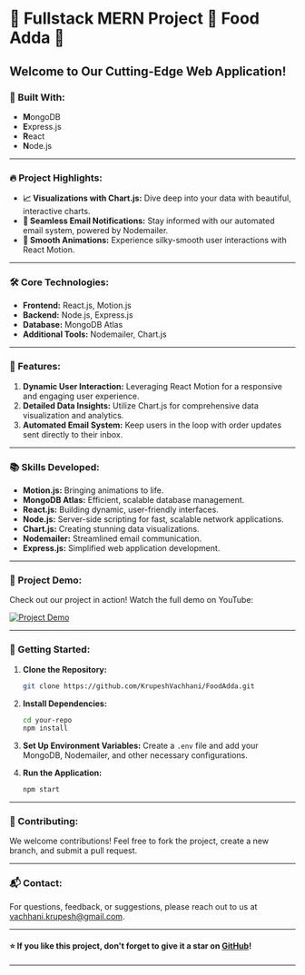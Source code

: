 # 🌟 Fullstack MERN Project 🌟 Food Adda 🌟

## Welcome to Our Cutting-Edge Web Application!

### 🚀 Built With:
- **M**ongoDB
- **E**xpress.js
- **R**eact
- **N**ode.js

---

### 🔥 Project Highlights:
- **📈 Visualizations with Chart.js:** Dive deep into your data with beautiful, interactive charts.
- **💌 Seamless Email Notifications:** Stay informed with our automated email system, powered by Nodemailer.
- **🎨 Smooth Animations:** Experience silky-smooth user interactions with React Motion.

---

### 🛠️ Core Technologies:
- **Frontend:** React.js, Motion.js
- **Backend:** Node.js, Express.js
- **Database:** MongoDB Atlas
- **Additional Tools:** Nodemailer, Chart.js

---

### 🧩 Features:
1. **Dynamic User Interaction:** Leveraging React Motion for a responsive and engaging user experience.
2. **Detailed Data Insights:** Utilize Chart.js for comprehensive data visualization and analytics.
3. **Automated Email System:** Keep users in the loop with order updates sent directly to their inbox.

---

### 📚 Skills Developed:
- **Motion.js:** Bringing animations to life.
- **MongoDB Atlas:** Efficient, scalable database management.
- **React.js:** Building dynamic, user-friendly interfaces.
- **Node.js:** Server-side scripting for fast, scalable network applications.
- **Chart.js:** Creating stunning data visualizations.
- **Nodemailer:** Streamlined email communication.
- **Express.js:** Simplified web application development.

---

### 🎥 Project Demo:
Check out our project in action! Watch the full demo on YouTube:

[![Project Demo](https://img.youtube.com/vi/8_U81HTZNJg/maxresdefault.jpg)](https://youtu.be/8_U81HTZNJg)

---

### 🚀 Getting Started:
1. **Clone the Repository:**
    ```sh
    git clone https://github.com/KrupeshVachhani/FoodAdda.git
    ```
2. **Install Dependencies:**
    ```sh
    cd your-repo
    npm install
    ```
3. **Set Up Environment Variables:**
    Create a `.env` file and add your MongoDB, Nodemailer, and other necessary configurations.

4. **Run the Application:**
    ```sh
    npm start
    ```

---

### 🌟 Contributing:
We welcome contributions! Feel free to fork the project, create a new branch, and submit a pull request.

---

### 📬 Contact:
For questions, feedback, or suggestions, please reach out to us at [vachhani.krupesh@gmail.com](mailto:vachhani.krupesh@gmail.com).

---

#### ⭐ If you like this project, don't forget to give it a star on [GitHub](https://github.com/KrupeshVachhani/FoodAdda/)!

---
